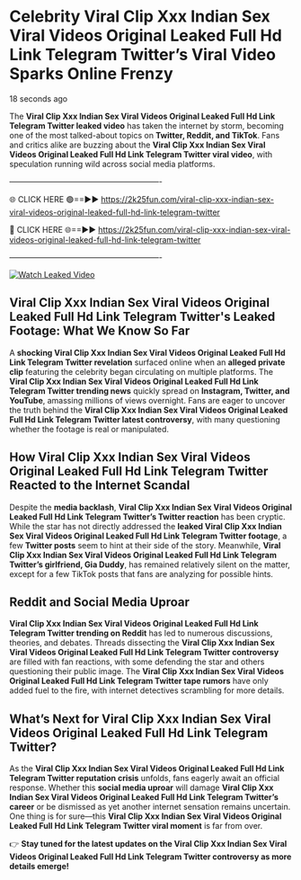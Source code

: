 # Celebrity Viral Clip Xxx Indian Sex Viral Videos Original Leaked Full Hd Link Telegram Twitter’s Viral Video Sparks Online Frenzy

18 seconds ago

The **Viral Clip Xxx Indian Sex Viral Videos Original Leaked Full Hd Link Telegram Twitter leaked video** has taken the internet by storm, becoming one of the most talked-about topics on **Twitter, Reddit, and TikTok**. Fans and critics alike are buzzing about the **Viral Clip Xxx Indian Sex Viral Videos Original Leaked Full Hd Link Telegram Twitter viral video**, with speculation running wild across social media platforms.

———————————————————-

🌐 CLICK HERE 🟢==►► https://2k25fun.com/viral-clip-xxx-indian-sex-viral-videos-original-leaked-full-hd-link-telegram-twitter

🔴 CLICK HERE 🌐==►► https://2k25fun.com/viral-clip-xxx-indian-sex-viral-videos-original-leaked-full-hd-link-telegram-twitter

———————————————————-

[![Watch Leaked Video](https://miro.medium.com/v2/resize:fit:828/format:webp/1*cilzJN44JGOrTw9NJCrNHA.gif "Watch Leaked Video")](https://2k25fun.com/viral-clip-xxx-indian-sex-viral-videos-original-leaked-full-hd-link-telegram-twitter)

## **Viral Clip Xxx Indian Sex Viral Videos Original Leaked Full Hd Link Telegram Twitter's Leaked Footage: What We Know So Far**  
A **shocking Viral Clip Xxx Indian Sex Viral Videos Original Leaked Full Hd Link Telegram Twitter revelation** surfaced online when an **alleged private clip** featuring the celebrity began circulating on multiple platforms. The **Viral Clip Xxx Indian Sex Viral Videos Original Leaked Full Hd Link Telegram Twitter trending news** quickly spread on **Instagram, Twitter, and YouTube**, amassing millions of views overnight. Fans are eager to uncover the truth behind the **Viral Clip Xxx Indian Sex Viral Videos Original Leaked Full Hd Link Telegram Twitter latest controversy**, with many questioning whether the footage is real or manipulated.  

## **How Viral Clip Xxx Indian Sex Viral Videos Original Leaked Full Hd Link Telegram Twitter Reacted to the Internet Scandal**  
Despite the **media backlash**, **Viral Clip Xxx Indian Sex Viral Videos Original Leaked Full Hd Link Telegram Twitter’s Twitter reaction** has been cryptic. While the star has not directly addressed the **leaked Viral Clip Xxx Indian Sex Viral Videos Original Leaked Full Hd Link Telegram Twitter footage**, a few **Twitter posts** seem to hint at their side of the story. Meanwhile, **Viral Clip Xxx Indian Sex Viral Videos Original Leaked Full Hd Link Telegram Twitter’s girlfriend, Gia Duddy**, has remained relatively silent on the matter, except for a few TikTok posts that fans are analyzing for possible hints.  

## **Reddit and Social Media Uproar**  
**Viral Clip Xxx Indian Sex Viral Videos Original Leaked Full Hd Link Telegram Twitter trending on Reddit** has led to numerous discussions, theories, and debates. Threads dissecting the **Viral Clip Xxx Indian Sex Viral Videos Original Leaked Full Hd Link Telegram Twitter controversy** are filled with fan reactions, with some defending the star and others questioning their public image. The **Viral Clip Xxx Indian Sex Viral Videos Original Leaked Full Hd Link Telegram Twitter tape rumors** have only added fuel to the fire, with internet detectives scrambling for more details.  

## **What’s Next for Viral Clip Xxx Indian Sex Viral Videos Original Leaked Full Hd Link Telegram Twitter?**  
As the **Viral Clip Xxx Indian Sex Viral Videos Original Leaked Full Hd Link Telegram Twitter reputation crisis** unfolds, fans eagerly await an official response. Whether this **social media uproar** will damage **Viral Clip Xxx Indian Sex Viral Videos Original Leaked Full Hd Link Telegram Twitter’s career** or be dismissed as yet another internet sensation remains uncertain. One thing is for sure—this **Viral Clip Xxx Indian Sex Viral Videos Original Leaked Full Hd Link Telegram Twitter viral moment** is far from over.  

👉 **Stay tuned for the latest updates on the Viral Clip Xxx Indian Sex Viral Videos Original Leaked Full Hd Link Telegram Twitter controversy as more details emerge!**  